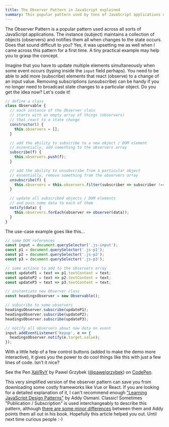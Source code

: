 ```yaml
---
title: The Observer Pattern in JavaScript explained
summary: This popular pattern used by tons of JavaScript applications may save you from injecting costly dependencies in your project. Easy, clean and very useful.
---
```


The Observer Pattern is a popular pattern used across all sorts of JavaScript applications. The instance (subject) maintains a collection of objects (observers) and notifies them all when changes to the state occurs. Does that sound difficult to you? Yes, it was upsetting me as well when I came across this pattern for a first time. A tiny practical example may help you to grasp the concept.

Imagine that you have to update multiple elements simultaneously when some event occurs (typing inside the `input` field perhaps). You need to be able to add more (subscribe) elements that react (observe) to a change of an input value. Removing subscriptions (unsubscribe) can be handy if you no longer need to broadcast state changes to a particular object. Do you get the idea now? Let's code it!

```js
// define a class
class Observable {
  // each instance of the Observer class
  // starts with an empty array of things (observers)
  // that react to a state change
  constructor() {
    this.observers = [];
  }

  // add the ability to subscribe to a new object / DOM element
  // essentially, add something to the observers array
  subscribe(f) {
    this.observers.push(f);
  }

  // add the ability to unsubscribe from a particular object
  // essentially, remove something from the observers array
  unsubscribe(f) {
    this.observers = this.observers.filter(subscriber => subscriber !== f);
  }

  // update all subscribed objects / DOM elements
  // and pass some data to each of them
  notify(data) {
    this.observers.forEach(observer => observer(data));
  }
}
```

The use-case example goes like this…

```js
// some DOM references
const input = document.querySelector('.js-input');
const p1 = document.querySelector('.js-p1');
const p2 = document.querySelector('.js-p2');
const p3 = document.querySelector('.js-p3');

// some actions to add to the observers array
const updateP1 = text => p1.textContent = text;
const updateP2 = text => p2.textContent = text;
const updateP3 = text => p3.textContent = text;

// instantiate new Observer class
const headingsObserver = new Observable();

// subscribe to some observers
headingsObserver.subscribe(updateP1);
headingsObserver.subscribe(updateP2);
headingsObserver.subscribe(updateP3);

// notify all observers about new data on event
input.addEventListener('keyup', e => {
  headingsObserver.notify(e.target.value);
});

```

With a little help of a few control buttons (added to make the demo more interactive), it gives you the power to do cool things like this with just a few lines of code. Isn't it nice?

<p data-height="431" data-theme-id="14885" data-slug-hash="XaVRyY" data-default-tab="result" data-user="pawelgrzybek" data-embed-version="2" data-pen-title="XaVRyY" class="codepen">See the Pen <a href="https://codepen.io/pawelgrzybek/pen/XaVRyY/">XaVRyY</a> by Pawel Grzybek (<a href="https://codepen.io/pawelgrzybek">@pawelgrzybek</a>) on <a href="https://codepen.io">CodePen</a>.</p>
<script async src="https://production-assets.codepen.io/assets/embed/ei.js"></script>

This very simplified version of the observer pattern can save you from downloading some costly frameworks like Vue or React. If you are looking for a detailed explanation of it, I can't recommend enough ["Learning JavaScript Design Patterns"](https://addyosmani.com/resources/essentialjsdesignpatterns/book/#observerpatternjavascript) by Addy Osmani. Classic! Sometimes "Publication / Subscription" is used interchangeably to describe this pattern, although [there are some minor differences](https://addyosmani.com/resources/essentialjsdesignpatterns/book/#observerpatternjavascript) between them and Addy points them all out in his book. Hopefully this article helped you out. Until next time curious people :-)

